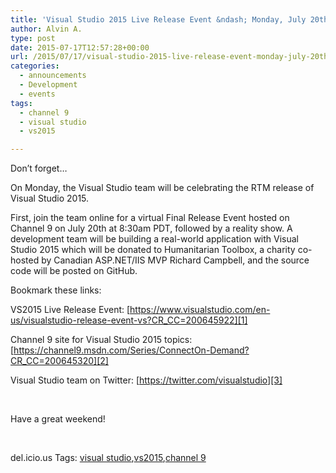```yaml
---
title: 'Visual Studio 2015 Live Release Event &ndash; Monday, July 20th'
author: Alvin A.
type: post
date: 2015-07-17T12:57:28+00:00
url: /2015/07/17/visual-studio-2015-live-release-event-monday-july-20th/
categories:
  - announcements
  - Development
  - events
tags:
  - channel 9
  - visual studio
  - vs2015

---
```

Don’t forget…

On Monday, the Visual Studio team will be celebrating the RTM release of Visual Studio 2015.

First, join the team online for a virtual Final Release Event hosted on Channel 9 on July 20th at 8:30am PDT, followed by a reality show. A development team will be building a real-world application with Visual Studio 2015 which will be donated to Humanitarian Toolbox, a charity co-hosted by Canadian ASP.NET/IIS MVP Richard Campbell, and the source code will be posted on GitHub.

Bookmark these links:

VS2015 Live Release Event: [https://www.visualstudio.com/en-us/visualstudio-release-event-vs?CR_CC=200645922][1]

Channel 9 site for Visual Studio 2015 topics: [https://channel9.msdn.com/Series/ConnectOn-Demand?CR_CC=200645320][2]

Visual Studio team on Twitter: [https://twitter.com/visualstudio][3]

&nbsp;

Have a great weekend!

&nbsp;

<div id="scid:0767317B-992E-4b12-91E0-4F059A8CECA8:d972f882-9592-4d1a-ba57-34d46ee864e9" class="wlWriterEditableSmartContent" style="float: none; padding-bottom: 0px; padding-top: 0px; padding-left: 0px; margin: 0px; display: inline; padding-right: 0px">
  del.icio.us Tags: <a href="http://del.icio.us/popular/visual+studio" rel="tag">visual studio</a>,<a href="http://del.icio.us/popular/vs2015" rel="tag">vs2015</a>,<a href="http://del.icio.us/popular/channel+9" rel="tag">channel 9</a>
</div>

 [1]: https://www.visualstudio.com/en-us/visualstudio-release-event-vs?CR_CC=200645922 "https://www.visualstudio.com/en-us/visualstudio-release-event-vs?CR_CC=200645922"
 [2]: https://channel9.msdn.com/Series/ConnectOn-Demand?CR_CC=200645320 "https://channel9.msdn.com/Series/ConnectOn-Demand?CR_CC=200645320"
 [3]: https://twitter.com/visualstudio "https://twitter.com/visualstudio"